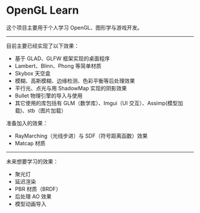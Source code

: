 # OpenGL Learn

这个项目主要用于个人学习 OpenGL、图形学与游戏开发。  

***
目前主要已经实现了以下效果：
+ 基于 GLAD、GLFW 框架实现的桌面程序
+ Lambert、Blinn、Phong 等简单材质
+ Skybox 天空盒
+ 模糊、高斯模糊、边缘检测、色彩平衡等后处理效果
+ 平行光、点光与用 ShadowMap 实现的阴影效果
+ Bullet 物理引擎的导入与使用
+ 其它使用的库包括有 GLM（数学库）、Imgui（UI 交互）、Assimp(模型加载)、stb（图片加载）

准备加入的效果：
+ RayMarching（光线步进）与 SDF（符号距离函数）效果
+ Matcap 材质

***
未来想要学习的效果：
+ 聚光灯
+ 延迟渲染
+ PBR 材质（BRDF）
+ 后处理 AO 效果
+ 模型动画导入